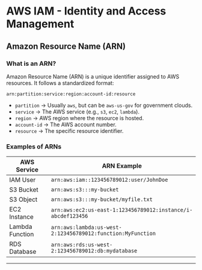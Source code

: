 # AWS IAM - Identity and Access Management

## **Amazon Resource Name (ARN)**

### **What is an ARN?**
Amazon Resource Name (ARN) is a unique identifier assigned to AWS resources. It follows a standardized format:

```
arn:partition:service:region:account-id:resource
```

- `partition` → Usually `aws`, but can be `aws-us-gov` for government clouds.
- `service` → The AWS service (e.g., `s3`, `ec2`, `lambda`).
- `region` → AWS region where the resource is hosted.
- `account-id` → The AWS account number.
- `resource` → The specific resource identifier.

### **Examples of ARNs**
| AWS Service | ARN Example |
|------------|------------|
| IAM User | `arn:aws:iam::123456789012:user/JohnDoe` |
| S3 Bucket | `arn:aws:s3:::my-bucket` |
| S3 Object | `arn:aws:s3:::my-bucket/myfile.txt` |
| EC2 Instance | `arn:aws:ec2:us-east-1:123456789012:instance/i-abcdef123456` |
| Lambda Function | `arn:aws:lambda:us-west-2:123456789012:function:MyFunction` |
| RDS Database | `arn:aws:rds:us-west-2:123456789012:db:mydatabase` |

---
